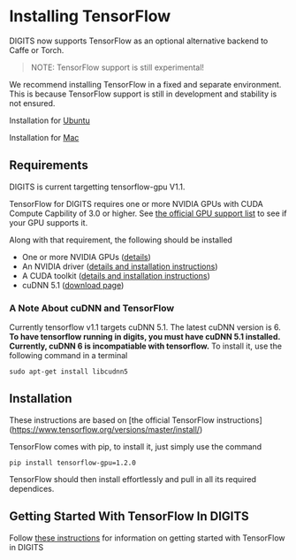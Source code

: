 # Installing TensorFlow

DIGITS now supports TensorFlow as an optional alternative backend to Caffe or Torch.

> NOTE: TensorFlow support is still experimental!

We recommend installing TensorFlow in a fixed and separate environment. This is because TensorFlow support is still in development and stability is not ensured.

Installation for [Ubuntu](https://www.tensorflow.org/install/install_linux#installing_with_virtualenv)

Installation for [Mac](https://www.tensorflow.org/install/install_mac#installing_with_virtualenv)

## Requirements

DIGITS is current targetting tensorflow-gpu V1.1.

TensorFlow for DIGITS requires one or more NVIDIA GPUs with CUDA Compute Capbility of 3.0 or higher. See [the official GPU support list](https://developer.nvidia.com/cuda-gpus) to see if your GPU supports it.

Along with that requirement, the following should be installed

* One or more NVIDIA GPUs ([details](InstallCuda.md#gpu))
* An NVIDIA driver ([details and installation instructions](InstallCuda.md#driver))
* A CUDA toolkit ([details and installation instructions](InstallCuda.md#cuda-toolkit))
* cuDNN 5.1 ([download page](https://developer.nvidia.com/cudnn))

### A Note About cuDNN and TensorFlow
Currently tensorflow v1.1 targets cuDNN 5.1. The latest cuDNN version is 6. **To have tensorflow running in digits, you must have cuDNN 5.1 installed. Currently, cuDNN 6 is incompatiable with tensorflow.** To install it, use the following command in a terminal

```
sudo apt-get install libcudnn5
```


## Installation

These instructions are based on [the official TensorFlow instructions]
(https://www.tensorflow.org/versions/master/install/)

TensorFlow comes with pip, to install it, just simply use the command
```
pip install tensorflow-gpu=1.2.0
```

TensorFlow should then install effortlessly and pull in all its required dependices.

## Getting Started With TensorFlow In DIGITS

Follow [these instructions](GettingStartedTensorflow.md) for information on getting started with TensorFlow in DIGITS
